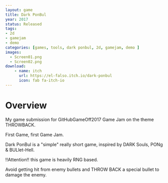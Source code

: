 ```yaml
---
layout: game
title: Dark PonBul
year: 2017
status: Released
tags:
- 2d
- gamejam
- demo
categories: [games, tools, dark ponbul, 2d, gamejam, demo ]
images:
  - Screen01.png
  - Screen02.png
download:
    - name: itch
      url: https://el-falso.itch.io/dark-ponbul
      icon: fab fa-itch-io
---
```


# Overview
My game submission for GitHubGameOff2017 Game Jam on the theme THROWBACK.

First Game, first Game Jam.

Dark PonBul is a "simple" really short game, inspired by DARK Souls, PONg & BULlet-Hell.

!!Attention!! this game is heavily RNG based.

Avoid getting hit from enemy bullets and THROW BACK a special bullet to damage the enemy.

